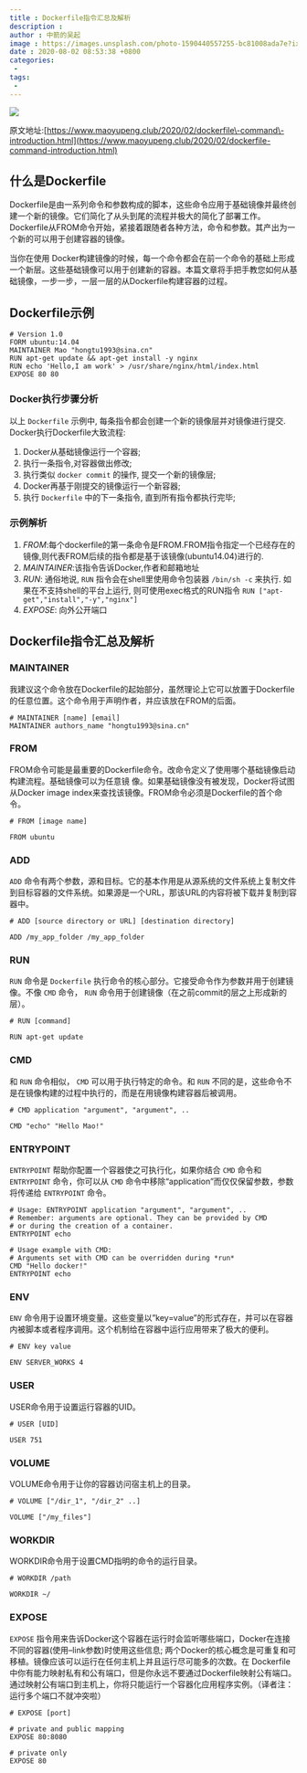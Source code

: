 ```yaml
---
title : Dockerfile指令汇总及解析
description : 
author : 中箭的吴起
image : https://images.unsplash.com/photo-1590440557255-bc81008ada7e?ixlib=rb-1.2.1&ixid=eyJhcHBfaWQiOjEyMDd9&auto=format&fit=crop&w=500&q=60
date : 2020-08-02 08:53:38 +0800
categories:
 -
tags:
 -
---
```

![](https://images.unsplash.com/photo-1590440557255-bc81008ada7e?ixlib=rb-1.2.1&ixid=eyJhcHBfaWQiOjEyMDd9&auto=format&fit=crop&w=500&q=60)

原文地址:[https://www.maoyupeng.club/2020/02/dockerfile\-command\-introduction.html](https://www.maoyupeng.club/2020/02/dockerfile-command-introduction.html)

## 什么是Dockerfile

Dockerfile是由一系列命令和参数构成的脚本，这些命令应用于基础镜像并最终创建一个新的镜像。它们简化了从头到尾的流程并极大的简化了部署工作。Dockerfile从FROM命令开始，紧接着跟随者各种方法，命令和参数。其产出为一个新的可以用于创建容器的镜像。

当你在使用 Docker构建镜像的时候，每一个命令都会在前一个命令的基础上形成一个新层。这些基础镜像可以用于创建新的容器。本篇文章将手把手教您如何从基础镜像，一步一步，一层一层的从Dockerfile构建容器的过程。

## Dockerfile示例

``` docker
# Version 1.0
FORM ubuntu:14.04
MAINTAINER Mao "hongtu1993@sina.cn"
RUN apt-get update && apt-get install -y nginx
RUN echo 'Hello,I am work' > /usr/share/nginx/html/index.html
EXPOSE 80 80
```

### Docker执行步骤分析

以上 `Dockerfile` 示例中, 每条指令都会创建一个新的镜像层并对镜像进行提交. Docker执行Dockerfile大致流程:

1.  Docker从基础镜像运行一个容器;
2.  执行一条指令,对容器做出修改;
3.  执行类似 `docker commit` 的操作, 提交一个新的镜像层; 
4.  Docker再基于刚提交的镜像运行一个新容器;
5.  执行 `Dockerfile` 中的下一条指令, 直到所有指令都执行完毕; 

### 示例解析

1.  *FROM*:每个dockerfile的第一条命令是FROM.FROM指令指定一个已经存在的镜像,则代表FROM后续的指令都是基于该镜像(ubuntu14.04)进行的.
2.  *MAINTAINER*:该指令告诉Docker,作者和邮箱地址
3.  *RUN*: 通俗地说, `RUN` 指令会在shell里使用命令包装器 `/bin/sh -c` 来执行. 如果在不支持shell的平台上运行, 则可使用exec格式的RUN指令 `RUN ["apt-get","install","-y","nginx"]`
4.  *EXPOSE*: 向外公开端口

## Dockerfile指令汇总及解析

### MAINTAINER

我建议这个命令放在Dockerfile的起始部分，虽然理论上它可以放置于Dockerfile的任意位置。这个命令用于声明作者，并应该放在FROM的后面。

``` docker
# MAINTAINER [name] [email]
MAINTAINER authors_name "hongtu1993@sina.cn"
```

### FROM

FROM命令可能是最重要的Dockerfile命令。改命令定义了使用哪个基础镜像启动构建流程。基础镜像可以为任意镜 像。如果基础镜像没有被发现，Docker将试图从Docker image index来查找该镜像。FROM命令必须是Dockerfile的首个命令。

``` 
# FROM [image name]

FROM ubuntu
```

### ADD

`ADD` 命令有两个参数，源和目标。它的基本作用是从源系统的文件系统上复制文件到目标容器的文件系统。如果源是一个URL，那该URL的内容将被下载并复制到容器中。

``` 
# ADD [source directory or URL] [destination directory]

ADD /my_app_folder /my_app_folder
```

### RUN

`RUN` 命令是 `Dockerfile` 执行命令的核心部分。它接受命令作为参数并用于创建镜像。不像 `CMD` 命令， `RUN` 命令用于创建镜像（在之前commit的层之上形成新的层）。

``` 
# RUN [command]

RUN apt-get update
```

### CMD

和 `RUN` 命令相似， `CMD` 可以用于执行特定的命令。和 `RUN` 不同的是，这些命令不是在镜像构建的过程中执行的，而是在用镜像构建容器后被调用。

``` 
# CMD application "argument", "argument", ..

CMD "echo" "Hello Mao!"
```

### ENTRYPOINT

`ENTRYPOINT` 帮助你配置一个容器使之可执行化，如果你结合 `CMD` 命令和 `ENTRYPOINT` 命令，你可以从 `CMD` 命令中移除“application”而仅仅保留参数，参数将传递给 `ENTRYPOINT` 命令。

``` docker
# Usage: ENTRYPOINT application "argument", "argument", ..
# Remember: arguments are optional. They can be provided by CMD
# or during the creation of a container.
ENTRYPOINT echo

# Usage example with CMD:
# Arguments set with CMD can be overridden during *run*
CMD "Hello docker!"
ENTRYPOINT echo
```

### ENV

`ENV` 命令用于设置环境变量。这些变量以”key=value”的形式存在，并可以在容器内被脚本或者程序调用。这个机制给在容器中运行应用带来了极大的便利。

``` 
# ENV key value

ENV SERVER_WORKS 4
```

### USER

USER命令用于设置运行容器的UID。

``` 
# USER [UID]

USER 751
```

### VOLUME

VOLUME命令用于让你的容器访问宿主机上的目录。

``` 
# VOLUME ["/dir_1", "/dir_2" ..]

VOLUME ["/my_files"]
```

### WORKDIR

WORKDIR命令用于设置CMD指明的命令的运行目录。

``` 
# WORKDIR /path

WORKDIR ~/
```

### EXPOSE

`EXPOSE` 指令用来告诉Docker这个容器在运行时会监听哪些端口，Docker在连接不同的容器(使用–link参数)时使用这些信息; 
两个Docker的核心概念是可重复和可移植。镜像应该可以运行在任何主机上并且运行尽可能多的次数。在 Dockerfile中你有能力映射私有和公有端口，但是你永远不要通过Dockerfile映射公有端口。通过映射公有端口到主机上，你将只能运行一个容器化应用程序实例。（译者注：运行多个端口不就冲突啦）

``` docker
# EXPOSE [port]

# private and public mapping
EXPOSE 80:8080

# private only
EXPOSE 80
```

